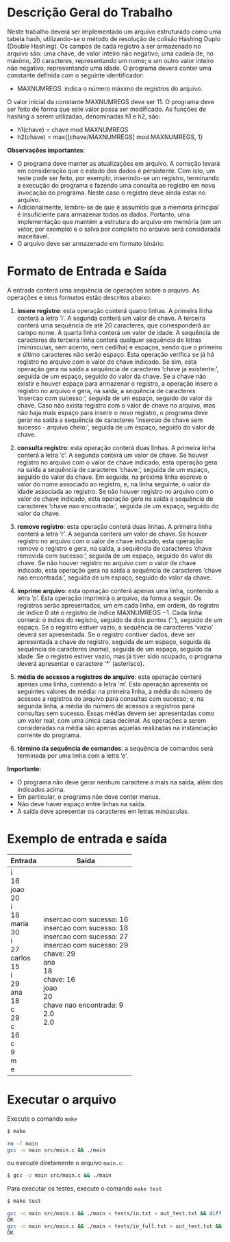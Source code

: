 
# Descrição Geral do Trabalho

Neste trabalho deverá ser implementado um arquivo estruturado como uma tabela hash, utilizando-se o método de resolução de colisão Hashing Duplo (Double Hashing). Os campos de cada registro a ser armazenado no arquivo são: uma chave, de valor inteiro não negativo; uma cadeia de, no máximo, 20 caracteres, representando um nome; e um outro valor inteiro não negativo, representando uma idade. O programa deverá conter uma constante definida com o seguinte identificador:

* MAXNUMREGS: indica o número máximo de registros do arquivo.

O valor inicial da constante MAXNUMREGS deve ser 11. O programa deve ser feito de forma que este valor possa ser modificado. As funções de hashing a serem utilizadas, denominadas h1 e h2, são:

* h1(chave) = chave mod MAXNUMREGS
* h2(chave) = max{[chave/MAXNUMREGS] mod MAXNUMREGS, 1}

**Observações importantes**:

* O programa deve manter as atualizações em arquivo. A correção levará em consideração que o estado dos dados é persistente. Com isto, um teste pode ser feito, por exemplo, inserindo-se um registro, terminando a execução do programa e fazendo uma consulta ao registro em nova invocação do programa. Neste caso o registro deve ainda estar no arquivo.
* Adicionalmente, lembre-se de que é assumido que a memória principal é insuficiente para armazenar todos os dados. Portanto, uma implementação que mantém a estrutura do arquivo em memória (em um vetor, por exemplo) e o salva por completo no arquivo será considerada inaceitável.
* O arquivo deve ser armazenado em formato binário.

# Formato de Entrada e Saída

A entrada conterá uma sequência de operações sobre o arquivo. As operações e seus formatos estão descritos abaixo:

1. **insere registro**: esta operação conterá quatro linhas. A primeira linha conterá a letra ’i’. A segunda conterá um valor de chave. A terceira conterá uma sequência de até 20 caracteres, que corresponderá ao campo nome. A quarta linha conterá um valor de idade. A sequência de caracteres da terceira linha conterá qualquer sequência de letras (minúsculas, sem acento, nem cedilha) e espaços, sendo que o primeiro e último caracteres não serão espaço. Esta operação verifica se já há registro no arquivo com o valor de chave indicado. Se sim, esta operação gera na saída a sequência de caracteres ’chave ja existente:’, seguida de um espaço, seguido do valor da chave. Se a chave não existir e houver espaço para armazenar o registro, a operação insere o registro no arquivo e gera, na saída, a sequência de caracteres ’insercao com sucesso:’, seguida de um espaço, seguido do valor da chave. Caso não exista registro com o valor de chave no arquivo, mas não haja mais espaço para inserir o novo registro, o programa deve gerar na saída a sequência de caracteres ’insercao de chave sem sucesso - arquivo cheio:’, seguida de um espaço, seguido do valor da chave.

2. **consulta registro**: esta operação conterá duas linhas. A primeira linha conterá a letra ’c’. A segunda conterá um valor de chave. Se houver registro no arquivo com o valor de chave indicado, esta operação gera na saída a sequência de caracteres ’chave:’, seguida de um espaço, seguido do valor da chave. Em seguida, na próxima linha escreve o valor do nome associado ao registro, e, na linha seguinte, o valor da idade associada ao registro. Se não houver registro no arquivo com o valor de chave indicado, esta operação gera na saída a sequência de caracteres ’chave nao encontrada:’, seguida de um espaço, seguido do valor da chave.
3. **remove registro**: esta operação conterá duas linhas. A primeira linha conterá a letra ’r’. A segunda conterá um valor de chave. Se houver registro no arquivo com o valor de chave indicado, esta operação remove o registro e gera, na saída, a sequência de caracteres ’chave removida com sucesso:’, seguida de um espaço, seguido do valor da chave. Se não houver registro no arquivo com o valor de chave indicado, esta operação gera na saída a sequência de caracteres ’chave nao encontrada:’, seguida de um espaço, seguido do valor da chave.

4. **imprime arquivo**: esta operação conterá apenas uma linha, contendo a letra ’p’. Esta operação imprimirá o arquivo, da forma a seguir. Os registros serão apresentados, um em cada linha, em ordem, do registro de índice 0 até o registro de índice MAXNUMREGS −1. Cada linha conterá: o índice do registro, seguido de dois pontos (’:’), seguido de um espaço. Se o registro estiver vazio, a sequência de caracteres ’vazio’ deverá ser apresentada. Se o registro contiver dados, deve ser apresentada a chave do registro, seguida de um espaço, seguida da sequência de caracteres (nome), seguida de um espaço, seguido da idade. Se o registro estiver vazio, mas já tiver sido ocupado, o programa deverá apresentar o caractere ’*’ (asterisco).

5. **média de acessos a registros do arquivo**: esta operação conterá apenas uma linha, contendo a letra ’m’. Esta operação apresenta os seguintes valores de média: na primeira linha, a média do número de acessos a registros do arquivo para consultas com sucesso; e, na segunda linha, a média do número de acessos a registros para consultas sem sucesso. Essas médias devem ser apresentadas como um valor real, com uma única casa decimal. As operações a serem consideradas na média são apenas aquelas realizadas na instanciação corrente do programa.

6. **término da sequência de comandos**: a sequência de comandos será terminada por uma linha com a letra ’e’.

**Importante**:

* O programa não deve gerar nenhum caractere a mais na saída, além dos indicados acima.
* Em particular, o programa não deve conter menus.
* Não deve haver espaço entre linhas na saída.
* A saída deve apresentar os caracteres em letras minúsculas.

# Exemplo de entrada e saída

| Entrada                                                                                                                                      | Saída                                                                                                                                                                                                      |
|----------------------------------------------------------------------------------------------------------------------------------------------|------------------------------------------------------------------------------------------------------------------------------------------------------------------------------------------------------------|
| i<br>16<br>joao<br>20<br>i<br>18<br>maria<br>30<br>i<br>27<br>carlos<br>15<br>i<br>29<br>ana<br>18<br>c<br>29<br>c<br>16<br>c<br>9<br>m<br>e | insercao com sucesso: 16<br>insercao com sucesso: 18<br>insercao com sucesso: 27<br>insercao com sucesso: 29<br>chave: 29<br>ana<br>18<br>chave: 16<br>joao<br>20<br>chave nao encontrada: 9<br>2.0<br>2.0 |

# Executar o arquivo

Execute o comando `make`

```bash
$ make

rm -f main
gcc -o main src/main.c && ./main
```

ou execute diretamente o arquivo `main.c`:

```bash
$ gcc -o main src/main.c && ./main
```

Para executar os testes, execute o comando `make test`

```bash
$ make test

gcc -o main src/main.c && ./main < tests/in.txt > out_test.txt && diff -w out_test.txt tests/out.txt && echo "OK" || exit 1
OK
gcc -o main src/main.c && ./main < tests/in_full.txt > out_test.txt && diff -w out_test.txt tests/out_full.txt && echo "OK" || exit 1
OK
```
